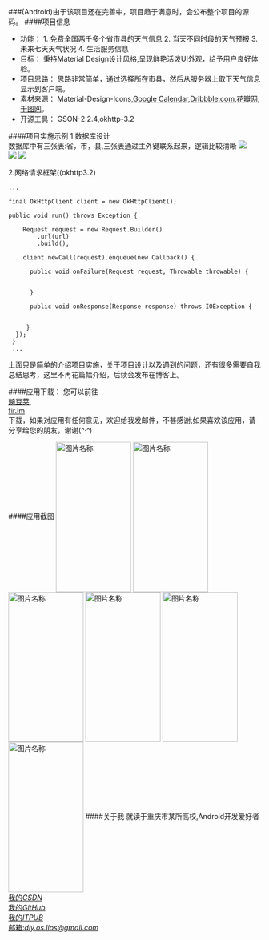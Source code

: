 ###(Android)由于该项目还在完善中，项目趋于满意时，会公布整个项目的源码。
####项目信息
* 功能：
       1. 免费全国两千多个省市县的天气信息
       2. 当天不同时段的天气预报
       3. 未来七天天气状况
       4. 生活服务信息
* 目标：
   秉持Material Design设计风格,呈现鲜艳活泼UI外观，给予用户良好体验。
* 项目思路：
    思路非常简单，通过选择所在市县，然后从服务器上取下天气信息显示到客户端。
* 素材来源：
Material-Design-Icons,[Google Calendar](http://www.google.com/calendar/about/),[Dribbble.com](https://Dribble.com),[花瓣网](http://huaban.com/),[千图网](http://www.58pic.com/)。
* 开源工具：
GSON-2.2.4,okhttp-3.2


####项目实施示例
1.数据库设计
<br />
数据库中有三张表:省，市，县,三张表通过主外键联系起来，逻辑比较清晰
![](http://i2.buimg.com/2ce073f2cab33642.png)    
![](http://i2.buimg.com/eacfa7bf748a02ce.png)
![](http://i2.buimg.com/cef764db864a9287.png)

2.网络请求框架((okhttp3.2)
<br  />
```
...

final OkHttpClient client = new OkHttpClient();
 
public void run() throws Exception {

    Request request = new Request.Builder()
        .url(url)
        .build();
        
    client.newCall(request).enqueue(new Callback() {
    
      public void onFailure(Request request, Throwable throwable) {
      
        
      }

      public void onResponse(Response response) throws IOException {
     

     }
  });
 }
 ...
```
上面只是简单的介绍项目实施，关于项目设计以及遇到的问题，还有很多需要自我总结思考，这里不再花篇幅介绍，后续会发布在博客上。

####应用下载：
您可以前往
<br />
[豌豆荚](http://i4.buimg.com/84a3e8a240525b19.png),
<br />
[fir.im](http://fir.im/apps/573a9e0f00fc747d17000001)
<br />
下载，如果对应用有任何意见，欢迎给我发邮件，不甚感谢;如果喜欢该应用，请分享给您的朋友，谢谢(*^‧^*)

####应用截图
 <img src="http://i4.buimg.com/92053b1ab64ddb31.png" width = "150" height = "300" alt="图片名称" align=center />
  <img src="http://i4.buimg.com/54734e4bb25b225d.png" width = "150" height = "300" alt="图片名称" align=center />
  <img src="http://i4.buimg.com/43249ed1dc01f74b.png" width = "150" height = "300" alt="图片名称" align=center />
  <img src="http://i4.buimg.com/e022431553ace560.png" width = "150" height = "300" alt="图片名称" align=center />
  <img src="http://i4.buimg.com/6db8418f2d736f9c.png" width = "150" height = "300" alt="图片名称" align=center />
  <img src="http://i4.buimg.com/caa5db910b219812.png" width = "150" height = "300" alt="图片名称" align=center />
####关于我
就读于重庆市某所高校,Android开发爱好者
[我的*CSDN*](http://lios.top)
<br />
[我的*GitHub*](https://github.com/osdiy)
<br />
[我的*ITPUB*](http://blog.itpub.net/29876893/)
<br />
[邮箱:*diy.os.lios@gmail.com*](https://github.com/osdiy/yunweather/blob/master/README.md)
